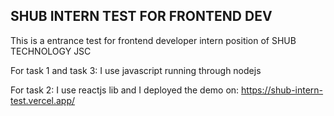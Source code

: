 ## SHUB INTERN TEST FOR FRONTEND DEV
This is a entrance test for frontend developer intern position of SHUB TECHNOLOGY JSC

For task 1 and task 3: I use javascript running through nodejs

For task 2: I use reactjs lib and I deployed the demo on: https://shub-intern-test.vercel.app/
